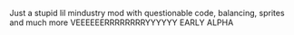 Just a stupid lil mindustry mod with questionable code, balancing, sprites and much more
VEEEEEERRRRRRRRYYYYYY EARLY ALPHA
